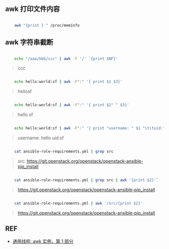 ## awk 打印文件内容

```sh

    awk "{print } " /proc/meminfo 

```

## awk 字符串截断

```sh

	echo "/aaa/bbb/ccc" | awk -F '/' '{print $NF}'

```

> ccc

```sh

	echo hello:world:sf | awk -F":" '{ print $1 $3}' 

```

> hellosf

```sh

	echo hello:world:sf | awk -F":" '{ print $1" " $3}' 

```

> hello sf

```sh

	echo hello:world:sf | awk -F":" '{ print "username: " $1 "\t\tuid:" $3 }'

```

> username: hello		uid:sf

```sh

	cat ansible-role-requirements.yml | grep src

```

> src: https://git.openstack.org/openstack/openstack-ansible-pip_install


```sh

	cat ansible-role-requirements.yml | grep src | awk '{print $2}'`

```

> https://git.openstack.org/openstack/openstack-ansible-pip_install

```sh

    cat ansible-role-requirements.yml | awk '/src/{print $2}'

```

> https://git.openstack.org/openstack/openstack-ansible-pip_install

## REF

* [通用线程: awk 实例，第 1 部分](http://www.ibm.com/developerworks/cn/linux/shell/awk/awk-1/)

